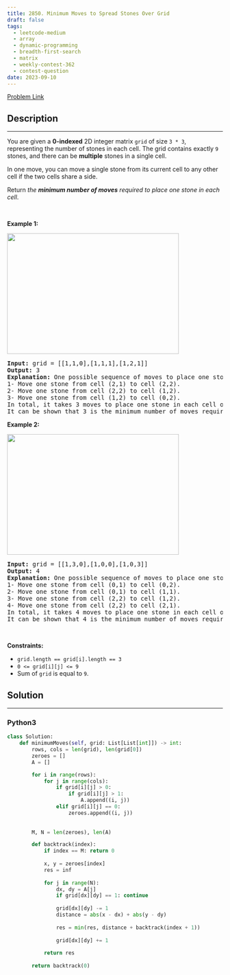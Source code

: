 ```yaml
---
title: 2850. Minimum Moves to Spread Stones Over Grid
draft: false
tags: 
  - leetcode-medium
  - array
  - dynamic-programming
  - breadth-first-search
  - matrix
  - weekly-contest-362
  - contest-question
date: 2023-09-10
---
```


[Problem Link](https://leetcode.com/problems/minimum-moves-to-spread-stones-over-grid/)

## Description

---
<p>You are given a <strong>0-indexed</strong> 2D integer matrix <code>grid</code> of size <code>3 * 3</code>, representing the number of stones in each cell. The grid contains exactly <code>9</code> stones, and there can be <strong>multiple</strong> stones in a single cell.</p>

<p>In one move, you can move a single stone from its current cell to any other cell if the two cells share a side.</p>

<p>Return <em>the <strong>minimum number of moves</strong> required to place one stone in each cell</em>.</p>

<p>&nbsp;</p>
<p><strong class="example">Example 1:</strong></p>
<img alt="" src="https://assets.leetcode.com/uploads/2023/08/23/example1-3.svg" style="width: 401px; height: 281px;" />
<pre>
<strong>Input:</strong> grid = [[1,1,0],[1,1,1],[1,2,1]]
<strong>Output:</strong> 3
<strong>Explanation:</strong> One possible sequence of moves to place one stone in each cell is: 
1- Move one stone from cell (2,1) to cell (2,2).
2- Move one stone from cell (2,2) to cell (1,2).
3- Move one stone from cell (1,2) to cell (0,2).
In total, it takes 3 moves to place one stone in each cell of the grid.
It can be shown that 3 is the minimum number of moves required to place one stone in each cell.
</pre>

<p><strong class="example">Example 2:</strong></p>
<img alt="" src="https://assets.leetcode.com/uploads/2023/08/23/example2-2.svg" style="width: 401px; height: 281px;" />
<pre>
<strong>Input:</strong> grid = [[1,3,0],[1,0,0],[1,0,3]]
<strong>Output:</strong> 4
<strong>Explanation:</strong> One possible sequence of moves to place one stone in each cell is:
1- Move one stone from cell (0,1) to cell (0,2).
2- Move one stone from cell (0,1) to cell (1,1).
3- Move one stone from cell (2,2) to cell (1,2).
4- Move one stone from cell (2,2) to cell (2,1).
In total, it takes 4 moves to place one stone in each cell of the grid.
It can be shown that 4 is the minimum number of moves required to place one stone in each cell.
</pre>

<p>&nbsp;</p>
<p><strong>Constraints:</strong></p>

<ul>
	<li><code>grid.length == grid[i].length == 3</code></li>
	<li><code>0 &lt;= grid[i][j] &lt;= 9</code></li>
	<li>Sum of <code>grid</code> is equal to <code>9</code>.</li>
</ul>


## Solution

---
### Python3
``` py title='minimum-moves-to-spread-stones-over-grid'
class Solution:
    def minimumMoves(self, grid: List[List[int]]) -> int:
        rows, cols = len(grid), len(grid[0])
        zeroes = []
        A = []

        for i in range(rows):
            for j in range(cols):
                if grid[i][j] > 0:
                    if grid[i][j] > 1:
                        A.append((i, j))
                elif grid[i][j] == 0:
                    zeroes.append((i, j))
        
        
        M, N = len(zeroes), len(A)

        def backtrack(index):
            if index == M: return 0
            
            x, y = zeroes[index]
            res = inf
            
            for j in range(N):
                dx, dy = A[j]
                if grid[dx][dy] == 1: continue
                    
                grid[dx][dy] -= 1
                distance = abs(x - dx) + abs(y - dy)
                
                res = min(res, distance + backtrack(index + 1))
                
                grid[dx][dy] += 1
            
            return res
                                 
        return backtrack(0)
            
            
```

